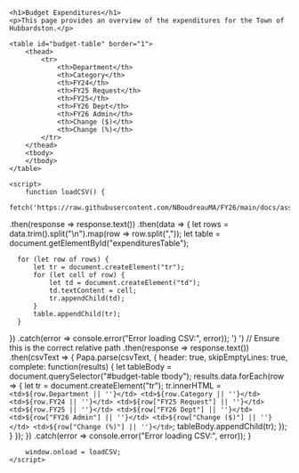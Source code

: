 <!DOCTYPE html>
<html lang="en">
<head>
    <meta charset="UTF-8">
    <meta name="viewport" content="width=device-width, initial-scale=1.0">
    <title>Budget Expenditures</title>
    <link rel="stylesheet" href="/FY26/assets/css/style.css">
    <script src="https://cdnjs.cloudflare.com/ajax/libs/PapaParse/5.3.0/papaparse.min.js"></script>
</head>
<body>

    <h1>Budget Expenditures</h1>
    <p>This page provides an overview of the expenditures for the Town of Hubbardston.</p>

    <table id="budget-table" border="1">
        <thead>
            <tr>
                <th>Department</th>
                <th>Category</th>
                <th>FY24</th>
                <th>FY25 Request</th>
                <th>FY25</th>
                <th>FY26 Dept</th>
                <th>FY26 Admin</th>
                <th>Change ($)</th>
                <th>Change (%)</th>
            </tr>
        </thead>
        <tbody>
        </tbody>
    </table>

    <script>
        function loadCSV() {
            fetch('https://raw.githubusercontent.com/NBoudreauMA/FY26/main/docs/assets/budget.csv')
  .then(response => response.text())
  .then(data => {
      let rows = data.trim().split("\n").map(row => row.split(","));
      let table = document.getElementById("expendituresTable");

      for (let row of rows) {
          let tr = document.createElement("tr");
          for (let cell of row) {
              let td = document.createElement("td");
              td.textContent = cell;
              tr.appendChild(td);
          }
          table.appendChild(tr);
      }
  })
  .catch(error => console.error("Error loading CSV:", error));
')
') // Ensure this is the correct relative path
                .then(response => response.text())
                .then(csvText => {
                    Papa.parse(csvText, {
                        header: true,
                        skipEmptyLines: true,
                        complete: function(results) {
                            let tableBody = document.querySelector("#budget-table tbody");
                            results.data.forEach(row => {
                                let tr = document.createElement("tr");
                                tr.innerHTML = `
                                    <td>${row.Department || ''}</td>
                                    <td>${row.Category || ''}</td>
                                    <td>${row.FY24 || ''}</td>
                                    <td>${row["FY25 Request"] || ''}</td>
                                    <td>${row.FY25 || ''}</td>
                                    <td>${row["FY26 Dept"] || ''}</td>
                                    <td>${row["FY26 Admin"] || ''}</td>
                                    <td>${row["Change ($)"] || ''}</td>
                                    <td>${row["Change (%)"] || ''}</td>
                                `;
                                tableBody.appendChild(tr);
                            });
                        }
                    });
                })
                .catch(error => console.error("Error loading CSV:", error));
        }

        window.onload = loadCSV;
    </script>

</body>
</html>
